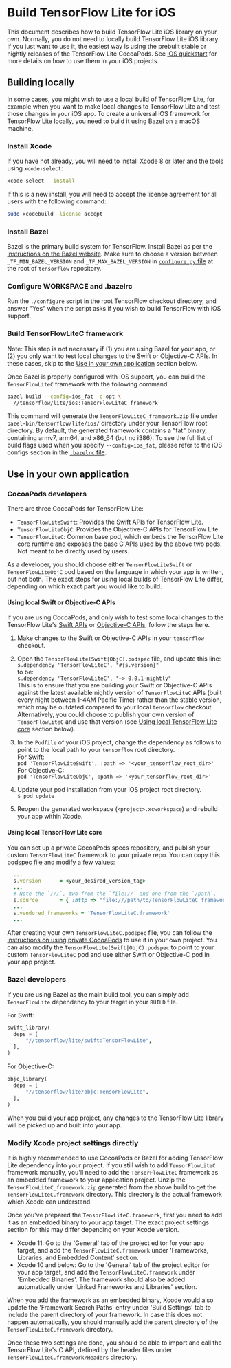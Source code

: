 # Build TensorFlow Lite for iOS

This document describes how to build TensorFlow Lite iOS library on your own.
Normally, you do not need to locally build TensorFlow Lite iOS library. If you
just want to use it, the easiest way is using the prebuilt stable or nightly
releases of the TensorFlow Lite CocoaPods. See [iOS quickstart](ios.md) for more
details on how to use them in your iOS projects.

## Building locally

In some cases, you might wish to use a local build of TensorFlow Lite, for
example when you want to make local changes to TensorFlow Lite and test those
changes in your iOS app. To create a universal iOS framework for TensorFlow Lite
locally, you need to build it using Bazel on a macOS machine.

### Install Xcode

If you have not already, you will need to install Xcode 8 or later and the tools
using `xcode-select`:

```sh
xcode-select --install
```

If this is a new install, you will need to accept the license agreement for all
users with the following command:

```sh
sudo xcodebuild -license accept
```

### Install Bazel

Bazel is the primary build system for TensorFlow. Install Bazel as per the
[instructions on the Bazel website][bazel-install]. Make sure to choose a
version between `_TF_MIN_BAZEL_VERSION` and `_TF_MAX_BAZEL_VERSION` in
[`configure.py` file][configure-py] at the root of `tensorflow` repository.

### Configure WORKSPACE and .bazelrc

Run the `./configure` script in the root TensorFlow checkout directory, and
answer "Yes" when the script asks if you wish to build TensorFlow with iOS
support.

### Build TensorFlowLiteC framework

Note: This step is not necessary if (1) you are using Bazel for your app, or (2)
you only want to test local changes to the Swift or Objective-C APIs. In these
cases, skip to the [Use in your own application](#use_in_your_own_application)
section below.

Once Bazel is properly configured with iOS support, you can build the
`TensorFlowLiteC` framework with the following command.

```sh
bazel build --config=ios_fat -c opt \
  //tensorflow/lite/ios:TensorFlowLiteC_framework
```

This command will generate the `TensorFlowLiteC_framework.zip` file under
`bazel-bin/tensorflow/lite/ios/` directory under your TensorFlow root directory.
By default, the generated framework contains a "fat" binary, containing armv7,
arm64, and x86_64 (but no i386). To see the full list of build flags used when
you specify `--config=ios_fat`, please refer to the iOS configs section in the
[`.bazelrc` file][bazelrc].

## Use in your own application

### CocoaPods developers

There are three CocoaPods for TensorFlow Lite:

*   `TensorFlowLiteSwift`: Provides the Swift APIs for TensorFlow Lite.
*   `TensorFlowLiteObjC`: Provides the Objective-C APIs for TensorFlow Lite.
*   `TensorFlowLiteC`: Common base pod, which embeds the TensorFlow Lite core
    runtime and exposes the base C APIs used by the above two pods. Not meant to
    be directly used by users.

As a developer, you should choose either `TensorFlowLiteSwift` or
`TensorFlowLiteObjC` pod based on the language in which your app is written, but
not both. The exact steps for using local builds of TensorFlow Lite differ,
depending on which exact part you would like to build.

#### Using local Swift or Objective-C APIs

If you are using CocoaPods, and only wish to test some local changes to the
TensorFlow Lite's [Swift APIs][swift-api] or [Objective-C APIs][objc-api],
follow the steps here.

1.  Make changes to the Swift or Objective-C APIs in your `tensorflow` checkout.

1.  Open the `TensorFlowLite(Swift|ObjC).podspec` file, and update this line: \
    `s.dependency 'TensorFlowLiteC', "#{s.version}"` \
    to be: \
    `s.dependency 'TensorFlowLiteC', "~> 0.0.1-nightly"` \
    This is to ensure that you are building your Swift or Objective-C APIs
    against the latest available nightly version of `TensorFlowLiteC` APIs
    (built every night between 1-4AM Pacific Time) rather than the stable
    version, which may be outdated compared to your local `tensorflow` checkout.
    Alternatively, you could choose to publish your own version of
    `TensorFlowLiteC` and use that version (see
    [Using local TensorFlow Lite core](#using_local_tensorflow_lite_core)
    section below).

1.  In the `Podfile` of your iOS project, change the dependency as follows to
    point to the local path to your `tensorflow` root directory. \
    For Swift: \
    `pod 'TensorFlowLiteSwift', :path => '<your_tensorflow_root_dir>'` \
    For Objective-C: \
    `pod 'TensorFlowLiteObjC', :path => '<your_tensorflow_root_dir>'`

1.  Update your pod installation from your iOS project root directory. \
    `$ pod update`

1.  Reopen the generated workspace (`<project>.xcworkspace`) and rebuild your
    app within Xcode.

#### Using local TensorFlow Lite core

You can set up a private CocoaPods specs repository, and publish your custom
`TensorFlowLiteC` framework to your private repo. You can copy this
[podspec file][tflite-podspec] and modify a few values:

```ruby
  ...
  s.version      = <your_desired_version_tag>
  ...
  # Note the `///`, two from the `file://` and one from the `/path`.
  s.source       = { :http => "file:///path/to/TensorFlowLiteC_framework.zip" }
  ...
  s.vendored_frameworks = 'TensorFlowLiteC.framework'
  ...
```

After creating your own `TensorFlowLiteC.podspec` file, you can follow the
[instructions on using private CocoaPods][private-cocoapods] to use it in your
own project. You can also modify the `TensorFlowLite(Swift|ObjC).podspec` to
point to your custom `TensorFlowLiteC` pod and use either Swift or Objective-C
pod in your app project.

### Bazel developers

If you are using Bazel as the main build tool, you can simply add
`TensorFlowLite` dependency to your target in your `BUILD` file.

For Swift:

```python
swift_library(
  deps = [
      "//tensorflow/lite/swift:TensorFlowLite",
  ],
)
```

For Objective-C:

```python
objc_library(
  deps = [
      "//tensorflow/lite/objc:TensorFlowLite",
  ],
)
```

When you build your app project, any changes to the TensorFlow Lite library will
be picked up and built into your app.

### Modify Xcode project settings directly

It is highly recommended to use CocoaPods or Bazel for adding TensorFlow Lite
dependency into your project. If you still wish to add `TensorFlowLiteC`
framework manually, you'll need to add the `TensorFlowLiteC` framework as an
embedded framework to your application project. Unzip the
`TensorFlowLiteC_framework.zip` generated from the above build to get the
`TensorFlowLiteC.framework` directory. This directory is the actual framework
which Xcode can understand.

Once you've prepared the `TensorFlowLiteC.framework`, first you need to add it
as an embedded binary to your app target. The exact project settings section for
this may differ depending on your Xcode version.

*   Xcode 11: Go to the 'General' tab of the project editor for your app target,
    and add the `TensorFlowLiteC.framework` under 'Frameworks, Libraries, and
    Embedded Content' section.
*   Xcode 10 and below: Go to the 'General' tab of the project editor for your
    app target, and add the `TensorFlowLiteC.framework` under 'Embedded
    Binaries'. The framework should also be added automatically under 'Linked
    Frameworks and Libraries' section.

When you add the framework as an embedded binary, Xcode would also update the
'Framework Search Paths' entry under 'Build Settings' tab to include the parent
directory of your framework. In case this does not happen automatically, you
should manually add the parent directory of the `TensorFlowLiteC.framework`
directory.

Once these two settings are done, you should be able to import and call the
TensorFlow Lite's C API, defined by the header files under
`TensorFlowLiteC.framework/Headers` directory.

[bazel-install]: https://docs.bazel.build/versions/master/install-os-x.html
[bazelrc]: https://github.com/tensorflow/tensorflow/blob/master/.bazelrc
[configure-py]: https://github.com/tensorflow/tensorflow/blob/master/configure.py
[objc-api]: https://github.com/tensorflow/tensorflow/tree/master/tensorflow/lite/objc
[private-cocoapods]: https://guides.cocoapods.org/making/private-cocoapods.html
[swift-api]: https://github.com/tensorflow/tensorflow/tree/master/tensorflow/lite/swift
[tflite-podspec]: https://github.com/tensorflow/tensorflow/blob/master/tensorflow/lite/ios/TensorFlowLiteC.podspec
